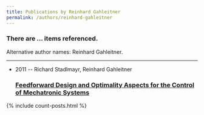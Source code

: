 ```yaml
---
title: Publications by Reinhard Gahleitner
permalink: /authors/reinhard-gahleitner
---
```


<h3 id="number-posts">There are ... items referenced.</h3>
<p id='info-authors'>Alternative author names: Reinhard Gahleitner.</p>
<hr />
<ul class="post-list">
<li><span class='post-meta'>2011 -- Richard Stadlmayr, Reinhard Gahleitner</span><h3><a class='post-link' href="{{ site.baseurl }}/feedforward-design-and-optimality-aspects-for-the-control-of-mechatronic-systems">Feedforward Design and Optimality Aspects for the Control of Mechatronic Systems</a></h3></li>

</ul>
{% include count-posts.html %}
